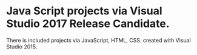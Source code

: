 # Java Script projects via Visual Studio 2017 Release Candidate.
There is included projects via JavaScript, HTML, CSS. created with Visual Studio 2015.
